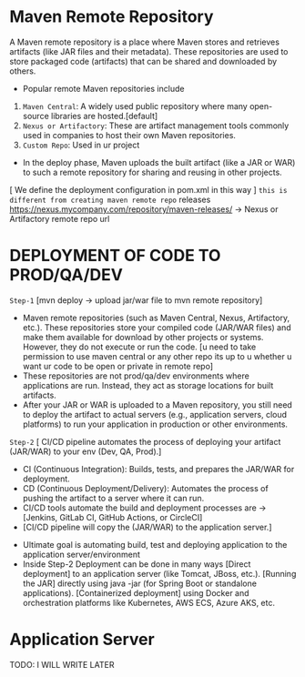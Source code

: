 # Maven Remote Repository
A Maven remote repository is a place where Maven stores and retrieves artifacts (like JAR files and their metadata).
These repositories are used to store packaged code (artifacts) that can be shared and downloaded by others.
- Popular remote Maven repositories include
1. `Maven Central`: A widely used public repository where many open-source libraries are hosted.[default]
2. `Nexus or Artifactory`: These are artifact management tools commonly used in companies to host their own 
                           Maven repositories.
3. `Custom Repo`: Used in ur project
- In the deploy phase, Maven uploads the built artifact (like a JAR or WAR) to such a remote repository for sharing 
  and reusing in other projects.

[ We define the deployment configuration in pom.xml in this way ] `this is different from creating maven remote repo`
<distributionManagement>
    <repository>
        <id>releases</id>
        <url>https://nexus.mycompany.com/repository/maven-releases/</url> -> Nexus or Artifactory remote repo url
    </repository>
</distributionManagement>

# DEPLOYMENT OF CODE TO PROD/QA/DEV
`Step-1`  [mvn deploy -> upload jar/war file to mvn remote repository]
* Maven remote repositories (such as Maven Central, Nexus, Artifactory, etc.). 
  These repositories store your compiled code (JAR/WAR files) and make them available for download 
  by other projects or systems. However, they do not execute or run the code. [u need to take permission to use
  maven central or any other repo its up to u whether u want ur code  to be open or private in remote repo]
* These repositories are not prod/qa/dev environments where applications are run. 
  Instead, they act as storage locations for built artifacts.
* After your JAR or WAR is uploaded to a Maven repository, you still need to deploy the artifact to actual servers 
  (e.g., application servers, cloud platforms) to run your application in production or other environments.

`Step-2` [ CI/CD pipeline automates the process of deploying your artifact (JAR/WAR) to your env (Dev, QA, Prod).]
* CI (Continuous Integration): Builds, tests, and prepares the JAR/WAR for deployment.
* CD (Continuous Deployment/Delivery): Automates the process of pushing the artifact to a server where it can run.
* CI/CD tools automate the build and deployment processes are ->[Jenkins, GitLab CI, GitHub Actions, or CircleCI] 
* [CI/CD pipeline will copy the (JAR/WAR) to the application server.]
- Ultimate goal is automating build, test and deploying application to the application server/environment
- Inside Step-2 Deployment can be done in many ways
  [Direct deployment] to an application server (like Tomcat, JBoss, etc.).
  [Running the JAR] directly using java -jar (for Spring Boot or standalone applications).
  [Containerized deployment] using Docker and orchestration platforms like Kubernetes, AWS ECS, Azure AKS, etc.


# Application Server
TODO: I WILL WRITE LATER